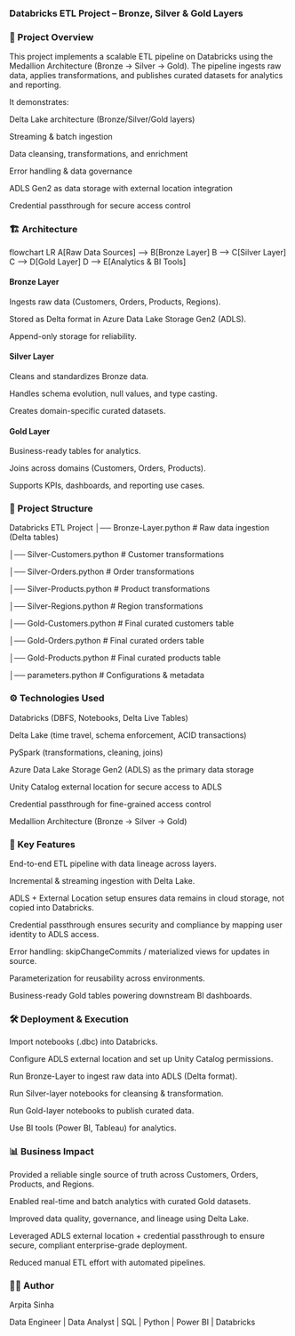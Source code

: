 ### Databricks ETL Project – Bronze, Silver & Gold Layers

### 📌 Project Overview

This project implements a scalable ETL pipeline on Databricks using the Medallion Architecture (Bronze → Silver → Gold).
The pipeline ingests raw data, applies transformations, and publishes curated datasets for analytics and reporting.

It demonstrates:

Delta Lake architecture (Bronze/Silver/Gold layers)

Streaming & batch ingestion

Data cleansing, transformations, and enrichment

Error handling & data governance

ADLS Gen2 as data storage with external location integration

Credential passthrough for secure access control

### 🏗️ Architecture

flowchart LR
    A[Raw Data Sources] --> B[Bronze Layer]
    B --> C[Silver Layer]
    C --> D[Gold Layer]
    D --> E[Analytics & BI Tools]


 #### Bronze Layer

Ingests raw data (Customers, Orders, Products, Regions).

Stored as Delta format in Azure Data Lake Storage Gen2 (ADLS).

Append-only storage for reliability.

#### Silver Layer

Cleans and standardizes Bronze data.

Handles schema evolution, null values, and type casting.

Creates domain-specific curated datasets.

#### Gold Layer

Business-ready tables for analytics.

Joins across domains (Customers, Orders, Products).

Supports KPIs, dashboards, and reporting use cases.

### 📂 Project Structure
Databricks ETL Project
│── Bronze-Layer.python        # Raw data ingestion (Delta tables)

│── Silver-Customers.python    # Customer transformations

│── Silver-Orders.python       # Order transformations

│── Silver-Products.python     # Product transformations

│── Silver-Regions.python      # Region transformations

│── Gold-Customers.python      # Final curated customers table

│── Gold-Orders.python         # Final curated orders table

│── Gold-Products.python       # Final curated products table

│── parameters.python          # Configurations & metadata


### ⚙️ Technologies Used

Databricks (DBFS, Notebooks, Delta Live Tables)

Delta Lake (time travel, schema enforcement, ACID transactions)

PySpark (transformations, cleaning, joins)

Azure Data Lake Storage Gen2 (ADLS) as the primary data storage

Unity Catalog external location for secure access to ADLS

Credential passthrough for fine-grained access control

Medallion Architecture (Bronze → Silver → Gold)

### 🚀 Key Features

End-to-end ETL pipeline with data lineage across layers.

Incremental & streaming ingestion with Delta Lake.

ADLS + External Location setup ensures data remains in cloud storage, not copied into Databricks.

Credential passthrough ensures security and compliance by mapping user identity to ADLS access.

Error handling: skipChangeCommits / materialized views for updates in source.

Parameterization for reusability across environments.

Business-ready Gold tables powering downstream BI dashboards.

### 🛠️ Deployment & Execution

Import notebooks (.dbc) into Databricks.

Configure ADLS external location and set up Unity Catalog permissions.

Run Bronze-Layer to ingest raw data into ADLS (Delta format).

Run Silver-layer notebooks for cleansing & transformation.

Run Gold-layer notebooks to publish curated data.

Use BI tools (Power BI, Tableau) for analytics.



### 📊 Business Impact

Provided a reliable single source of truth across Customers, Orders, Products, and Regions.

Enabled real-time and batch analytics with curated Gold datasets.

Improved data quality, governance, and lineage using Delta Lake.

Leveraged ADLS external location + credential passthrough to ensure secure, compliant enterprise-grade deployment.

Reduced manual ETL effort with automated pipelines.

### 👩‍💻 Author

Arpita Sinha

Data Engineer | Data Analyst | SQL | Python | Power BI | Databricks



